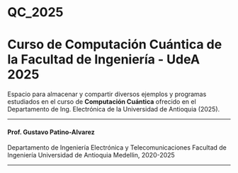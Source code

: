 # QC_2025
# **Curso de Computación Cuántica de la Facultad de Ingeniería - UdeA 2025**

Espacio para almacenar y compartir diversos ejemplos y programas estudiados en el curso de **Computación Cuántica** ofrecido en el Departamento de Ing. Electrónica de la Universidad de Antioquia (2025).


******************************************************************
#### Prof. Gustavo Patino-Alvarez
Departamento de Ingeniería Electrónica y Telecomunicaciones
Facultad de Ingeniería
Universidad de Antioquia
Medellin, 2020-2025
******************************************************************
